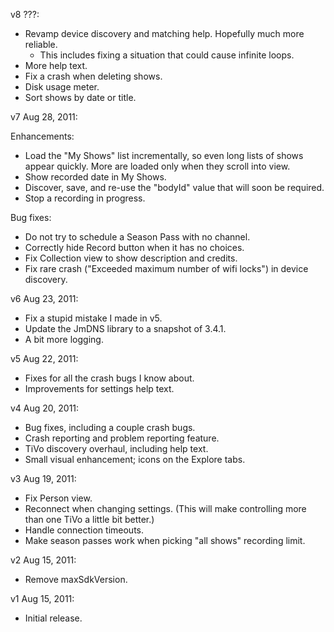 v8 ???:

* Revamp device discovery and matching help.  Hopefully much more reliable.
  * This includes fixing a situation that could cause infinite loops.
* More help text.
* Fix a crash when deleting shows.
* Disk usage meter.
* Sort shows by date or title.

v7 Aug 28, 2011:

Enhancements:

* Load the "My Shows" list incrementally, so even long lists of shows appear
  quickly.  More are loaded only when they scroll into view.
* Show recorded date in My Shows.
* Discover, save, and re-use the "bodyId" value that will soon be required.
* Stop a recording in progress.

Bug fixes:

* Do not try to schedule a Season Pass with no channel.
* Correctly hide Record button when it has no choices.
* Fix Collection view to show description and credits.
* Fix rare crash ("Exceeded maximum number of wifi locks") in device discovery.

v6 Aug 23, 2011:

* Fix a stupid mistake I made in v5.
* Update the JmDNS library to a snapshot of 3.4.1.
* A bit more logging.

v5 Aug 22, 2011:

* Fixes for all the crash bugs I know about.
* Improvements for settings help text.

v4 Aug 20, 2011:

* Bug fixes, including a couple crash bugs.
* Crash reporting and problem reporting feature.
* TiVo discovery overhaul, including help text.
* Small visual enhancement; icons on the Explore tabs.

v3 Aug 19, 2011:

* Fix Person view.
* Reconnect when changing settings.  (This will make controlling more than one TiVo a little bit better.)
* Handle connection timeouts.
* Make season passes work when picking "all shows" recording limit.

v2 Aug 15, 2011:

* Remove maxSdkVersion.

v1 Aug 15, 2011:

* Initial release.
